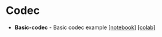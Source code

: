 # Codec

- **Basic-codec** - Basic codec example
[\[notebook\]](./basic-codec.ipynb)
[\[colab\]](https://colab.research.google.com/github/Fibertree-Project/fibertree-notebooks/blob/master/notebooks/codec/basic-codec.ipynb)



